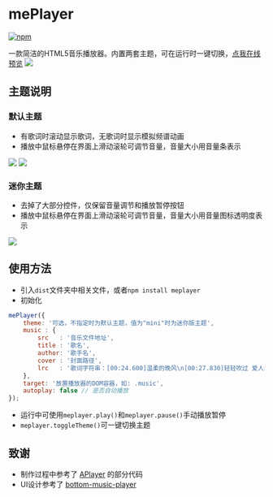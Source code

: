 # mePlayer

[![npm](https://img.shields.io/npm/v/npm.svg)](https://xzbzq.github.io/mePlayer/)

一款简洁的HTML5音乐播放器。内置两套主题，可在运行时一键切换，[点我在线预览](http://xzbzq.github.io/mePlayer/demo)
![](demo/toggleTheme.gif)

## 主题说明

### 默认主题
- 有歌词时滚动显示歌词，无歌词时显示模拟频谱动画
- 播放中鼠标悬停在界面上滑动滚轮可调节音量，音量大小用音量条表示

![](demo/default-theme.gif)
![](demo/default-theme-nolrc.gif)

### 迷你主题
- 去掉了大部分控件，仅保留音量调节和播放暂停按钮
- 播放中鼠标悬停在界面上滑动滚轮可调节音量，音量大小用音量图标透明度表示

![](demo/mini-theme.gif)

## 使用方法

- 引入`dist`文件夹中相关文件，或者`npm install meplayer`
- 初始化

```javascript
mePlayer({
    theme: '可选，不指定时为默认主题，值为"mini"时为迷你版主题',
    music : {
        src   : '音乐文件地址',
        title : '歌名',
        author: '歌手名',
        cover : '封面路径',
        lrc   : '歌词字符串：[00:24.600]温柔的晚风\n[00:27.830]轻轻吹过 爱人的梦中\n ...'
    },
    target: '放置播放器的DOM容器，如: .music',
    autoplay: false // 是否自动播放
});
```

- 运行中可使用`meplayer.play()`和`meplayer.pause()`手动播放暂停
- `meplayer.toggleTheme()`可一键切换主题

## 致谢

- 制作过程中参考了 [APlayer](https://github.com/DIYgod/APlayer) 的部分代码
- UI设计参考了 [bottom-music-player](https://dribbble.com/shots/2365362-A-or-B-Bottom-music-player-dashboard)
